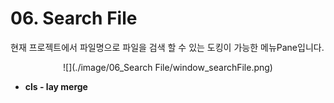 # 06. Search File  
현재 프로젝트에서 파일명으로 파일을 검색 할 수 있는 도킹이 가능한 메뉴Pane입니다.  

<center>
![](./image/06_Search File/window_searchFile.png) 
</center>

* **cls - lay merge**